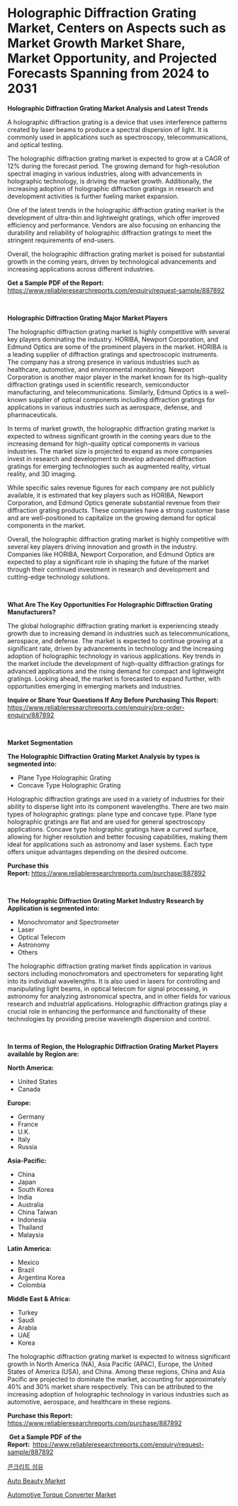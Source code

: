 <p><h1>Holographic Diffraction Grating Market, Centers on Aspects such as Market Growth Market Share, Market Opportunity, and Projected Forecasts Spanning from 2024 to 2031</h1></p><p><strong>Holographic Diffraction Grating Market Analysis and Latest Trends</strong></p>
<p><p>A holographic diffraction grating is a device that uses interference patterns created by laser beams to produce a spectral dispersion of light. It is commonly used in applications such as spectroscopy, telecommunications, and optical testing.</p><p>The holographic diffraction grating market is expected to grow at a CAGR of 12% during the forecast period. The growing demand for high-resolution spectral imaging in various industries, along with advancements in holographic technology, is driving the market growth. Additionally, the increasing adoption of holographic diffraction gratings in research and development activities is further fueling market expansion.</p><p>One of the latest trends in the holographic diffraction grating market is the development of ultra-thin and lightweight gratings, which offer improved efficiency and performance. Vendors are also focusing on enhancing the durability and reliability of holographic diffraction gratings to meet the stringent requirements of end-users.</p><p>Overall, the holographic diffraction grating market is poised for substantial growth in the coming years, driven by technological advancements and increasing applications across different industries.</p></p>
<p><strong>Get a Sample PDF of the Report:&nbsp;</strong> <a href="https://www.reliableresearchreports.com/enquiry/request-sample/887892">https://www.reliableresearchreports.com/enquiry/request-sample/887892</a></p>
<p>&nbsp;</p>
<p><strong>Holographic Diffraction Grating Major Market Players</strong></p>
<p><p>The holographic diffraction grating market is highly competitive with several key players dominating the industry. HORIBA, Newport Corporation, and Edmund Optics are some of the prominent players in the market. HORIBA is a leading supplier of diffraction gratings and spectroscopic instruments. The company has a strong presence in various industries such as healthcare, automotive, and environmental monitoring. Newport Corporation is another major player in the market known for its high-quality diffraction gratings used in scientific research, semiconductor manufacturing, and telecommunications. Similarly, Edmund Optics is a well-known supplier of optical components including diffraction gratings for applications in various industries such as aerospace, defense, and pharmaceuticals.</p><p>In terms of market growth, the holographic diffraction grating market is expected to witness significant growth in the coming years due to the increasing demand for high-quality optical components in various industries. The market size is projected to expand as more companies invest in research and development to develop advanced diffraction gratings for emerging technologies such as augmented reality, virtual reality, and 3D imaging.</p><p>While specific sales revenue figures for each company are not publicly available, it is estimated that key players such as HORIBA, Newport Corporation, and Edmund Optics generate substantial revenue from their diffraction grating products. These companies have a strong customer base and are well-positioned to capitalize on the growing demand for optical components in the market.</p><p>Overall, the holographic diffraction grating market is highly competitive with several key players driving innovation and growth in the industry. Companies like HORIBA, Newport Corporation, and Edmund Optics are expected to play a significant role in shaping the future of the market through their continued investment in research and development and cutting-edge technology solutions.</p></p>
<p>&nbsp;</p>
<p><strong>What Are The Key Opportunities For Holographic Diffraction Grating Manufacturers?</strong></p>
<p><p>The global holographic diffraction grating market is experiencing steady growth due to increasing demand in industries such as telecommunications, aerospace, and defense. The market is expected to continue growing at a significant rate, driven by advancements in technology and the increasing adoption of holographic technology in various applications. Key trends in the market include the development of high-quality diffraction gratings for advanced applications and the rising demand for compact and lightweight gratings. Looking ahead, the market is forecasted to expand further, with opportunities emerging in emerging markets and industries.</p></p>
<p><strong>Inquire or Share Your Questions If Any Before Purchasing This Report:</strong> <a href="https://www.reliableresearchreports.com/enquiry/pre-order-enquiry/887892">https://www.reliableresearchreports.com/enquiry/pre-order-enquiry/887892</a></p>
<p>&nbsp;</p>
<p><strong>Market Segmentation</strong></p>
<p><strong>The Holographic Diffraction Grating Market Analysis by types is segmented into:</strong></p>
<p><ul><li>Plane Type Holographic Grating</li><li>Concave Type Holographic Grating</li></ul></p>
<p><p>Holographic diffraction gratings are used in a variety of industries for their ability to disperse light into its component wavelengths. There are two main types of holographic gratings: plane type and concave type. Plane type holographic gratings are flat and are used for general spectroscopy applications. Concave type holographic gratings have a curved surface, allowing for higher resolution and better focusing capabilities, making them ideal for applications such as astronomy and laser systems. Each type offers unique advantages depending on the desired outcome.</p></p>
<p><strong>Purchase this Report:&nbsp;</strong><a href="https://www.reliableresearchreports.com/purchase/887892">https://www.reliableresearchreports.com/purchase/887892</a></p>
<p>&nbsp;</p>
<p><strong>The Holographic Diffraction Grating Market Industry Research by Application is segmented into:</strong></p>
<p><ul><li>Monochromator and Spectrometer</li><li>Laser</li><li>Optical Telecom</li><li>Astronomy</li><li>Others</li></ul></p>
<p><p>The holographic diffraction grating market finds application in various sectors including monochromators and spectrometers for separating light into its individual wavelengths. It is also used in lasers for controlling and manipulating light beams, in optical telecom for signal processing, in astronomy for analyzing astronomical spectra, and in other fields for various research and industrial applications. Holographic diffraction gratings play a crucial role in enhancing the performance and functionality of these technologies by providing precise wavelength dispersion and control.</p></p>
<p>&nbsp;</p>
<p><strong>In terms of Region, the Holographic Diffraction Grating Market Players available by Region are:</strong></p>
<p>
    <p> <strong> North America: </strong>
        <ul>
            <li>United States</li>
            <li>Canada</li>
        </ul>
        </p> 
    <p> <strong> Europe: </strong>
        <ul>
            <li>Germany</li>
            <li>France</li>
            <li>U.K.</li>
            <li>Italy</li>
            <li>Russia</li>
        </ul>
        </p> 
    <p> <strong> Asia-Pacific: </strong>
        <ul>
            <li>China</li>
            <li>Japan</li>
            <li>South Korea</li>
            <li>India</li>
            <li>Australia</li>
            <li>China Taiwan</li>
            <li>Indonesia</li>
            <li>Thailand</li>
            <li>Malaysia</li>
        </ul>
        </p> 
    <p> <strong> Latin America: </strong>
        <ul>
            <li>Mexico</li>
            <li>Brazil</li>
            <li>Argentina Korea</li>
            <li>Colombia</li>
        </ul>
        </p> 
    <p> <strong> Middle East & Africa: </strong>
        <ul>
            <li>Turkey</li>
            <li>Saudi</li>
            <li>Arabia</li>
            <li>UAE</li>
            <li>Korea</li>
        </ul>
    </p>
    </p>
<p><p>The holographic diffraction grating market is expected to witness significant growth in North America (NA), Asia Pacific (APAC), Europe, the United States of America (USA), and China. Among these regions, China and Asia Pacific are projected to dominate the market, accounting for approximately 40% and 30% market share respectively. This can be attributed to the increasing adoption of holographic technology in various industries such as automotive, aerospace, and healthcare in these regions.</p></p>
<p><strong>Purchase this Report: </strong><a href="https://www.reliableresearchreports.com/purchase/887892">https://www.reliableresearchreports.com/purchase/887892</a></p>
<p>&nbsp;<strong>Get a Sample PDF of the Report:&nbsp;&nbsp;</strong><a href="https://www.reliableresearchreports.com/enquiry/request-sample/887892">https://www.reliableresearchreports.com/enquiry/request-sample/887892</a></p>
<p><strong></strong></p>
<p><p><a href="https://github.com/royErdmtyan906778/Market-Research-Report-List-1/blob/main/67882838582.md">콘크리트 섬유</a></p><p><a href="https://issuu.com/reportprime-2/docs/auto-beauty-market-size-2030.pptx">Auto Beauty Market</a></p><p><a href="https://issuu.com/reportprime-2/docs/automotive-torque-converter-market-size-2030.pptx">Automotive Torque Converter Market</a></p></p>